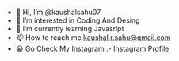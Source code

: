 - 👋 Hi, I’m @kaushalsahu07
- 👀 I’m interested in Coding And Desing
- 🌱 I’m currently learning Javasript
- 📫 How to reach me kaushal.r.sahu@gmail.com
- 😀 Go Check My Instagram :- [Instagram Profile](https://www.instagram.com/cd.kaushal)
